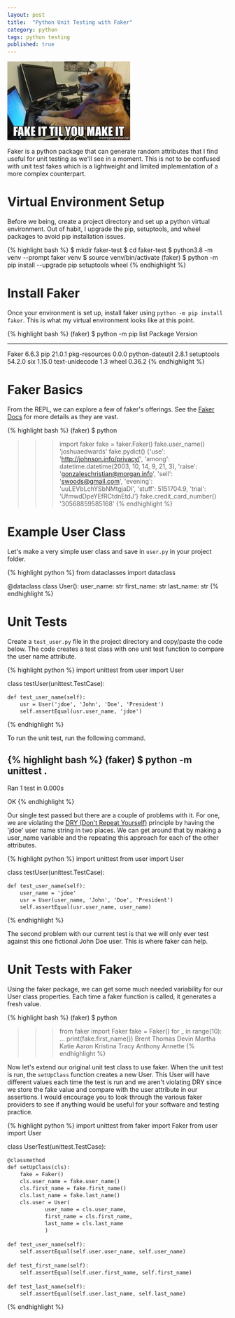 ```yaml
---
layout: post
title:  "Python Unit Testing with Faker"
category: python
tags: python testing
published: true
---
```


![fakeit](/assets/fake-it-til-you-make-it.jpeg?style=centerme)

Faker is a python package that can generate random attributes that I find useful for unit testing as we'll see in a moment. This is not to be confused with unit test fakes which is a lightweight and limited implementation of a more complex counterpart. 

# Virtual Environment Setup

Before we being, create a project directory and set up a python virtual environment. Out of habit, I upgrade the pip, setuptools, and wheel packages to avoid pip installation issues.

{% highlight bash %}
$ mkdir faker-test
$ cd faker-test
$ python3.8 -m venv --prompt faker venv
$ source venv/bin/activate
(faker) $ python -m pip install --upgrade pip setuptools wheel
{% endhighlight %}

# Install Faker

Once your environment is set up, install faker using `python -m pip install faker`. This is what my virtual environment looks like at this point.

{% highlight bash %}
(faker) $ python -m pip list
Package         Version
--------------- -------
Faker           6.6.3
pip             21.0.1
pkg-resources   0.0.0
python-dateutil 2.8.1
setuptools      54.2.0
six             1.15.0
text-unidecode  1.3
wheel           0.36.2
{% endhighlight %}

# Faker Basics

From the REPL, we can explore a few of faker's offerings. See the [Faker Docs](https://faker.readthedocs.io/en/master/index.html) for more details as they are vast.

{% highlight bash %}
(faker) $ python
>>> import faker
>>> fake = faker.Faker()
>>> fake.user_name()
'joshuaedwards'
>>> fake.pydict()
{'use': 'http://johnson.info/privacy/', 'among': datetime.datetime(2003, 10, 14, 9, 21, 3), 'raise': 'gonzaleschristian@morgan.info', 'sell': 'swoods@gmail.com', 'evening': 'uuLEVbLchYSbNMtgjaDI', 'stuff': 5151704.9, 'trial': 'UfmwdDpeYEfRCtdnEtdJ'}
>>> fake.credit_card_number()
'30568859585168'
{% endhighlight %}

# Example User Class

Let's make a very simple user class and save in `user.py` in your project folder.

{% highlight python %}
from dataclasses import dataclass

@dataclass
class User():
    user_name: str
    first_name: str
    last_name: str
{% endhighlight %}

# Unit Tests

Create a `test_user.py` file in the project directory and copy/paste the code below. The code creates a test class with one unit test function to compare the user name attribute.

{% highlight python %}
import unittest
from user import User

class testUser(unittest.TestCase):

    def test_user_name(self):
        usr = User('jdoe', 'John', 'Doe', 'President')
        self.assertEqual(usr.user_name, 'jdoe')
{% endhighlight %}

To run the unit test, run the following command. 

{% highlight bash %}
(faker) $ python -m unittest
.
----------------------------------------------------------------------
Ran 1 test in 0.000s

OK
{% endhighlight %}

Our single test passed but there are a couple of problems with it. For one, we are violating the [DRY (Don't Repeat Yourself)](https://en.wikipedia.org/wiki/Don%27t_repeat_yourself) principle by having the 'jdoe' user name string in two places. We can get around that by making a user_name variable and the repeating this approach for each of the other attributes.

{% highlight python %}
import unittest
from user import User

class testUser(unittest.TestCase):

    def test_user_name(self):
        user_name = 'jdoe'
        usr = User(user_name, 'John', 'Doe', 'President')
        self.assertEqual(usr.user_name, user_name)
{% endhighlight %}

The second problem with our current test is that we will only ever test against this one fictional John Doe user. This is where faker can help.

# Unit Tests with Faker

Using the faker package, we can get some much needed variability for our User class properties. Each time a faker function is called, it generates a fresh value.

{% highlight bash %}
(faker) $ python
>>> from faker import Faker
>>> fake = Faker()
>>> for _ in range(10):
...    print(fake.first_name())
Brent
Thomas
Devin
Martha
Katie
Aaron
Kristina
Tracy
Anthony
Annette
{% endhighlight %}

Now let's extend our original unit test class to use faker. When the unit test is run, the `setUpClass` function creates a new User. This User will have different values each time the test is run and we aren't violating DRY since we store the fake value and compare with the user attribute in our assertions. I would encourage you to look through the various faker providers to see if anything would be useful for your software and testing practice.

{% highlight python %}
import unittest
from faker import Faker
from user import User

class UserTest(unittest.TestCase):

    @classmethod
    def setUpClass(cls):
        fake = Faker()
        cls.user_name = fake.user_name()
        cls.first_name = fake.first_name()
        cls.last_name = fake.last_name()
        cls.user = User(
                user_name = cls.user_name,
                first_name = cls.first_name,
                last_name = cls.last_name
                )

    def test_user_name(self):
        self.assertEqual(self.user.user_name, self.user_name)

    def test_first_name(self):
        self.assertEqual(self.user.first_name, self.first_name)

    def test_last_name(self):
        self.assertEqual(self.user.last_name, self.last_name)
{% endhighlight %}
